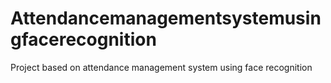 # Attendancemanagementsystemusingfacerecognition
Project based on attendance management system using face recognition
